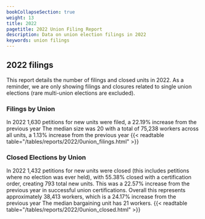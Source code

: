 ```yaml
---
bookCollapseSection: true
weight: 13
title: 2022
pagetitle: 2022 Union Filing Report
description: Data on union election filings in 2022
keywords: union filings
---
```


## 2022 filings

This report details the number of filings and closed units in 2022. As a reminder, we are only showing filings and closures related to single union elections (rare multi-union elections are excluded).

### Filings by Union
In 2022 1,630 petitions for new units were filed, a 22.19% increase from the previous year The median size was 20 with a total of 75,238 workers across all units, a 1.13% increase from the previous year
{{< readtable table="/tables/reports/2022/0union_filings.html" >}}

### Closed Elections by Union
In 2022 1,432 petitions for new units were closed (this includes petitions where no election was ever held), with 55.38% closed with a certification order, creating 793 total new units. This was a 22.57% increase from the previous year in successful union certifications. Overall this represents approximately 38,413 workers, which is a 24.17% increase from the previous year The median bargaining unit has 21 workers.
{{< readtable table="/tables/reports/2022/0union_closed.html" >}}
